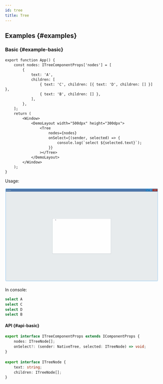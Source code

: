 ```yaml
---
id: tree
title: Tree
---
```


## Examples {#examples}

### Basic {#example-basic}

```tsx
export function App() {
    const nodes: ITreeComponentProps['nodes'] = [
        {
            text: 'A',
            children: [
                { text: 'C', children: [{ text: 'D', children: [] }] },
                { text: 'B', children: [] },
            ],
        },
    ];
    return (
        <Window>
            <DemoLayout width="500dpx" height="300dpx">
                <Tree
                    nodes={nodes}
                    onSelect={(sender, selected) => {
                        console.log(`select ${selected.text}`);
                    }}
                ></Tree>
            </DemoLayout>
        </Window>
    );
}
```

Usage:

![tree basic](./assets/tree-basic.gif)

In console:

```bash
select A
select C
select D
select B
```

#### API {#api-basic}

```ts
export interface ITreeComponentProps extends IComponentProps {
    nodes: ITreeNode[];
    onSelect?: (sender: NativeTree, selected: ITreeNode) => void;
}

export interface ITreeNode {
    text: string;
    children: ITreeNode[];
}
```
